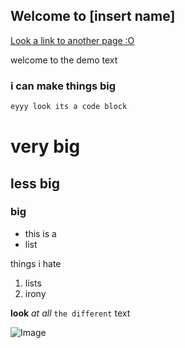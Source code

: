 ## Welcome to [insert name]

[Look a link to another page :O](pageTest.md)

welcome to the demo text

### i can make things big

```markdown
eyyy look its a code block
```
# very big
## less big
### big

- this is a
- list

things i hate
1. lists
2. irony

**look** _at all_ `the different` text

![Image](https://encrypted-tbn0.gstatic.com/images?q=tbn:ANd9GcRmdf7oyhUnba5zlpyk05SZxmNTGI_b_L4YVXfSQpEI5wzhSLsC5p4z4jKqnk_KiHh_QGg:https://i.imgflip.com/4u5g97.png&usqp=CAU)
